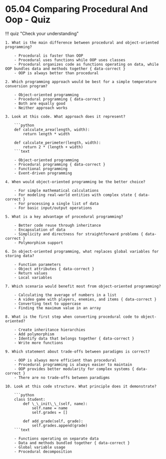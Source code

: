 # 05.04 Comparing Procedural And Oop - Quiz

!!! quiz "Check your understanding"

    1. What is the main difference between procedural and object-oriented programming?

        - Procedural is faster than OOP
        - Procedural uses functions while OOP uses classes
        - Procedural organizes code as functions operating on data, while OOP bundles data and methods together { data-correct }
        - OOP is always better than procedural

    2. Which programming approach would be best for a simple temperature conversion program?

        - Object-oriented programming
        - Procedural programming { data-correct }
        - Both are equally good
        - Neither approach works

    3. Look at this code. What approach does it represent?

        ```python
        def calculate_area(length, width):
            return length * width

        def calculate_perimeter(length, width):
            return 2 * (length + width)
        ```text

        - Object-oriented programming
        - Procedural programming { data-correct }
        - Functional programming
        - Event-driven programming

    4. When would object-oriented programming be the better choice?

        - For simple mathematical calculations
        - For modeling real-world entities with complex state { data-correct }
        - For processing a single list of data
        - For basic input/output operations

    5. What is a key advantage of procedural programming?

        - Better code reuse through inheritance
        - Encapsulation of data
        - Simplicity and directness for straightforward problems { data-correct }
        - Polymorphism support

    6. In object-oriented programming, what replaces global variables for storing data?

        - Function parameters
        - Object attributes { data-correct }
        - Return values
        - Local variables

    7. Which scenario would benefit most from object-oriented programming?

        - Calculating the average of numbers in a list
        - A video game with players, enemies, and items { data-correct }
        - Converting text to uppercase
        - Finding the maximum value in an array

    8. What is the first step when converting procedural code to object-oriented?

        - Create inheritance hierarchies
        - Add polymorphism
        - Identify data that belongs together { data-correct }
        - Write more functions

    9. Which statement about trade-offs between paradigms is correct?

        - OOP is always more efficient than procedural
        - Procedural programming is always easier to maintain
        - OOP provides better modularity for complex systems { data-correct }
        - There are no trade-offs between paradigms

    10. Look at this code structure. What principle does it demonstrate?

        ```python
        class Student:
            def \_\_init\_\_(self, name):
                self.name = name
                self.grades = []

            def add_grade(self, grade):
                self.grades.append(grade)
        ```text

        - Functions operating on separate data
        - Data and methods bundled together { data-correct }
        - Global variable usage
        - Procedural decomposition

